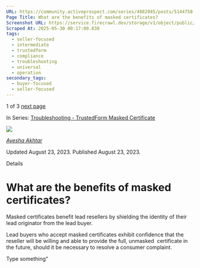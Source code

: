 ```yaml
---
URL: https://community.activeprospect.com/series/4882045/posts/5144758-what-are-the-benefits-of-masked-certificates
Page Title: What are the benefits of masked certificates?
Screenshot URL: https://service.firecrawl.dev/storage/v1/object/public/media/screenshot-27aafadb-84f3-4f98-955f-ed9b04b5596c.png
Scraped At: 2025-05-30 00:17:00.830
tags:
  - seller-focused
  - intermediate
  - trustedform
  - compliance
  - troubleshooting
  - universal
  - operation
secondary_tags:
  - buyer-focused
  - seller-focused
---
```


1 of 3 [next page](https://community.activeprospect.com/series/4882045/posts/5144782-if-a-masked-cert-is-not-retained-after-the-72-hour-90-day-window-has-expired-an)

In Series: [Troubleshooting - TrustedForm Masked Certificate](https://community.activeprospect.com/series/4882045-troubleshooting-trustedform-masked-certificate)

[![](https://content2.bloomfire.com/avatars/users/1966401/thumb/thumbnail.png?f=1692038964&Expires=1748567811&Signature=DC1twUkTiZ55uHYLfdlg8hnivbx8p~T3L8Bwjg7pbIhWUcQgqCMJfEUxQriTpXEYHYQujz-dln2V2l2FL2QJS1UoomeNW2NMSrAZX2mmeJe-vt5NuetDuVW-jsdQ2PjGiLdBRL4aoukUYfxtos5STg0QgQ-Bz3wwYTuybhAs7BpNKzudU8eEZbIlujWYBLsWh~nA-FY98EwIeYX9Ya6DtoWjOgPwiC1Z9-HBOIjVnot0f8OPJh8EsiMR-VmmP8ykBtp76EdeNiwPvJj6dkPmYNoPmB-e7ZY4eezUwU5HlaZzgHFvR67rtO2tLkiS9g5mLQ3aB8LQzfAs391mUb7GNg__&Key-Pair-Id=APKAIDFCFZ2UHE5LPIUA)](https://community.activeprospect.com/memberships/9624817-ayesha-akhtar)

[_Ayesha Akhtar_](https://community.activeprospect.com/memberships/9624817-ayesha-akhtar)

Updated August 23, 2023. Published August 23, 2023.

Details

# What are the benefits of masked certificates?

Masked certificates benefit lead resellers by shielding the identity of their lead originator from the lead buyer.

Lead buyers who accept masked certificates exhibit confidence that the reseller will be willing and able to provide the full, unmasked  certificate in the future, should it be necessary to resolve a consumer complaint.

Type something"

